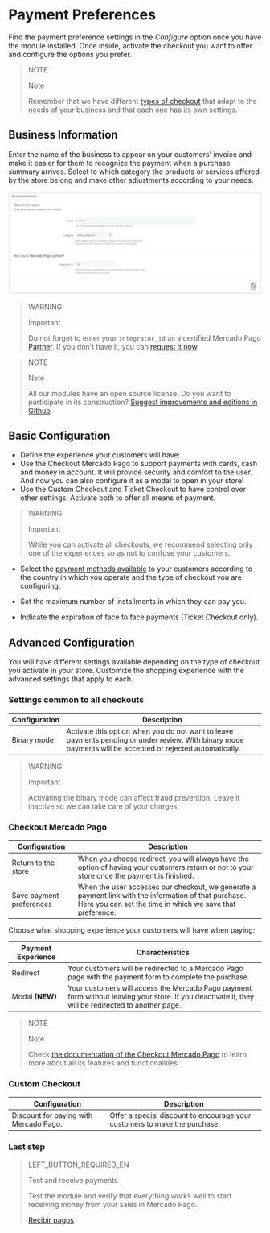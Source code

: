 # Payment Preferences


Find the payment preference settings in the *Configure* option once you have the module installed. Once inside, activate the checkout you want to offer and configure the options you prefer.

> NOTE
>
> Note
>
> Remember that we have different [types of checkout](https://www.mercadopago.com.ar/developers/en/guides/plugins/prestashop/introduction/#bookmark_tipos_de_checkout) that adapt to the needs of your business and that each one has its own settings.

## Business Information

Enter the name of the business to appear on your customers' invoice and make it easier for them to recognize the payment when a purchase summary arrives. Select to which category the products or services offered by the store belong and make other adjustments according to your needs.

![Basic information](/images/prestashop/preferences_en.png)

> WARNING
>
> Important
>
> Do not forget to enter your `integrator_id` as a certified Mercado Pago [Partner](https://partners.mercadopago.com/). If you don't have it, you can [request it now](https://docs.google.com/forms/d/1EeO__nZuqHf4cb81NpwtDSybPT7COluSZVrXR4A8F7Q/viewform?edit_requested=true).

<span></span>

> NOTE
>
> Note
>
> All our modules have an open source license. Do you want to participate in its construction? [Suggest improvements and editions in Github](https://github.com/mercadopago/cart-prestashop-7).

## Basic Configuration

* Define the experience your customers will have:
 * Use the Checkout Mercado Pago to support payments with cards, cash and money in account. It will provide security and comfort to the user. And now you can also configure it as a modal to open in your store!
 * Use the Custom Checkout and Ticket Checkout to have control over other settings. Activate both to offer all means of payment.


> WARNING
>
> Important
>
> While you can activate all checkouts, we recommend selecting only one of the experiences so as not to confuse your customers.

* Select the [payment methods available](https://www.mercadopago.com.ar/developers/en/guides/localization/payment-methods/) to your customers according to the country in which you operate and the type of checkout you are configuring.

* Set the maximum number of installments in which they can pay you.

* Indicate the expiration of face to face payments (Ticket Checkout only).

## Advanced Configuration

You will have different settings available depending on the type of checkout you activate in your store. Customize the shopping experience with the advanced settings that apply to each.

### Settings common to all checkouts

| Configuration | Description                                                               	                |
|---------------|-----------------------------------------------------------------------------------------------|
| Binary mode   | Activate this option when you do not want to leave payments pending or under review. With binary mode payments will be accepted or rejected automatically.|

> WARNING
>
> Important
>
> Activating the binary mode can affect fraud prevention. Leave it inactive so we can take care of your charges.

### Checkout Mercado Pago

| Configuration            | Description                                                              	                                   |
|--------------------------|---------------------------------------------------------------------------------------------------------------|
| Return to the store      | When you choose redirect, you will always have the option of having your customers return or not to your store once the payment is finished. |
| Save payment preferences | When the user accesses our checkout, we generate a payment link with the information of that purchase. Here you can set the time in which we save that preference. |

Choose what shopping experience your customers will have when paying:

| Payment Experience            | Characteristics                                                              	                                 |
|-------------------------------|----------------------------------------------------------------------------------------------------------------|
| Redirect     	                | Your customers will be redirected to a Mercado Pago page with the payment form to complete the purchase. |
| Modal **(NEW)**               | Your customers will access the Mercado Pago payment form without leaving your store. If you deactivate it, they will be redirected to another page. |

> NOTE
>
> Note
>
> Check [the documentation of the Checkout Mercado Pago](https://www.mercadopago.com.ar/developers/en/guides/payments/web-payment-checkout/introduction/) to learn more about all its features and functionalities.

### Custom Checkout

| Configuration                          | Description                                                                      |
|----------------------------------------|----------------------------------------------------------------------------------|
| Discount for paying with Mercado Pago. | Offer a special discount to encourage your customers to make the purchase.       |

### Last step

> LEFT_BUTTON_REQUIRED_EN
>
> Test and receive payments
>
> Test the module and verify that everything works well to start receiving money from your sales in Mercado Pago.
>
>
> [Recibir pagos](https://www.mercadopago.com.ar/developers/en/guides/plugins/prestashop/receive-payments/)
